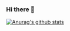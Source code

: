 ### Hi there 👋

[![Anurag's github stats](https://github-readme-stats.vercel.app/api?username=bueltge)](https://github.com/bueltge/)
